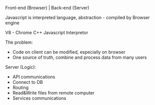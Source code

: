 Front-end (Browser) | Back-end (Server)

Javascript is interpreted language, abstraction - compiled by Browser engine

V8 - Chrome C++ Javascript Interpretor

The problem: 
 - Code on client can be modified, especially on browser
 - One source of truth, combine and process data from many users

Server (Logic):
 - API communications
 - Connect to DB
 - Routing
 - Read&Write files from remote computer
 - Services communications